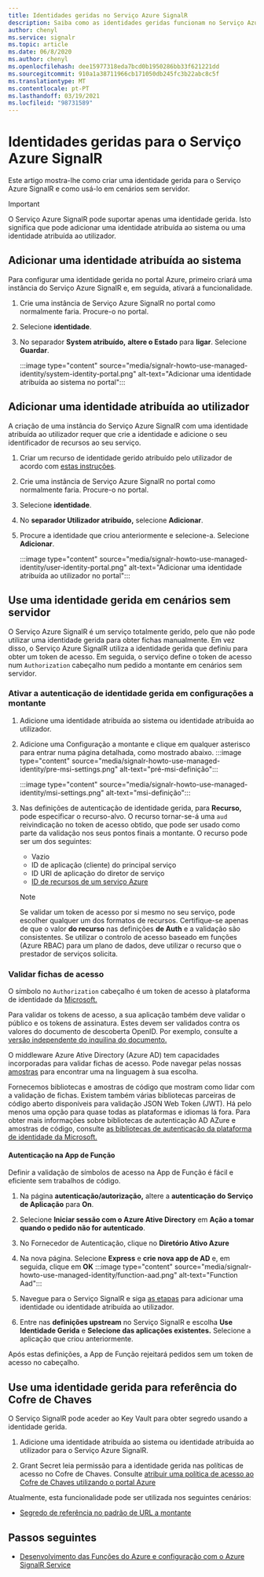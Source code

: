 ```yaml
---
title: Identidades geridas no Serviço Azure SignalR
description: Saiba como as identidades geridas funcionam no Serviço Azure SignalR e como usar uma identidade gerida em cenários sem servidor.
author: chenyl
ms.service: signalr
ms.topic: article
ms.date: 06/8/2020
ms.author: chenyl
ms.openlocfilehash: dee15977318eda7bcd0b1950286bb33f621221dd
ms.sourcegitcommit: 910a1a38711966cb171050db245fc3b22abc8c5f
ms.translationtype: MT
ms.contentlocale: pt-PT
ms.lasthandoff: 03/19/2021
ms.locfileid: "98731589"
---
```

# <a name="managed-identities-for-azure-signalr-service"></a>Identidades geridas para o Serviço Azure SignalR

Este artigo mostra-lhe como criar uma identidade gerida para o Serviço Azure SignalR e como usá-lo em cenários sem servidor.

> [!Important] 
> O Serviço Azure SignalR pode suportar apenas uma identidade gerida. Isto significa que pode adicionar uma identidade atribuída ao sistema ou uma identidade atribuída ao utilizador. 

## <a name="add-a-system-assigned-identity"></a>Adicionar uma identidade atribuída ao sistema

Para configurar uma identidade gerida no portal Azure, primeiro criará uma instância do Serviço Azure SignalR e, em seguida, ativará a funcionalidade.

1. Crie uma instância de Serviço Azure SignalR no portal como normalmente faria. Procure-o no portal.

2. Selecione **identidade**.

4. No separador **System atribuído,** **altere o Estado** para **ligar**. Selecione **Guardar**.

    :::image type="content" source="media/signalr-howto-use-managed-identity/system-identity-portal.png" alt-text="Adicionar uma identidade atribuída ao sistema no portal":::

## <a name="add-a-user-assigned-identity"></a>Adicionar uma identidade atribuída ao utilizador

A criação de uma instância do Serviço Azure SignalR com uma identidade atribuída ao utilizador requer que crie a identidade e adicione o seu identificador de recursos ao seu serviço.

1. Criar um recurso de identidade gerido atribuído pelo utilizador de acordo com [estas instruções](../active-directory/managed-identities-azure-resources/how-to-manage-ua-identity-portal.md#create-a-user-assigned-managed-identity).

2. Crie uma instância de Serviço Azure SignalR no portal como normalmente faria. Procure-o no portal.

3. Selecione **identidade**.

4. No **separador Utilizador atribuído,** selecione **Adicionar**.

5. Procure a identidade que criou anteriormente e selecione-a. Selecione **Adicionar**.

    :::image type="content" source="media/signalr-howto-use-managed-identity/user-identity-portal.png" alt-text="Adicionar uma identidade atribuída ao utilizador no portal":::

## <a name="use-a-managed-identity-in-serverless-scenarios"></a>Use uma identidade gerida em cenários sem servidor

O Serviço Azure SignalR é um serviço totalmente gerido, pelo que não pode utilizar uma identidade gerida para obter fichas manualmente. Em vez disso, o Serviço Azure SignalR utiliza a identidade gerida que definiu para obter um token de acesso. Em seguida, o serviço define o token de acesso num `Authorization` cabeçalho num pedido a montante em cenários sem servidor.

### <a name="enable-managed-identity-authentication-in-upstream-settings"></a>Ativar a autenticação de identidade gerida em configurações a montante

1. Adicione uma identidade atribuída ao sistema ou identidade atribuída ao utilizador.

2. Adicione uma Configuração a montante e clique em qualquer asterisco para entrar numa página detalhada, como mostrado abaixo.
    :::image type="content" source="media/signalr-howto-use-managed-identity/pre-msi-settings.png" alt-text="pré-msi-definição":::
    
    :::image type="content" source="media/signalr-howto-use-managed-identity/msi-settings.png" alt-text="msi-definição":::

3. Nas definições de autenticação de identidade gerida, para **Recurso,** pode especificar o recurso-alvo. O recurso tornar-se-á uma `aud` reivindicação no token de acesso obtido, que pode ser usado como parte da validação nos seus pontos finais a montante. O recurso pode ser um dos seguintes:
    - Vazio
    - ID de aplicação (cliente) do principal serviço
    - ID URI de aplicação do diretor de serviço
    - [ID de recursos de um serviço Azure](../active-directory/managed-identities-azure-resources/services-support-managed-identities.md#azure-services-that-support-azure-ad-authentication)

    > [!NOTE]
    > Se validar um token de acesso por si mesmo no seu serviço, pode escolher qualquer um dos formatos de recursos. Certifique-se apenas de que o valor **do recurso** nas definições **de Auth** e a validação são consistentes. Se utilizar o controlo de acesso baseado em funções (Azure RBAC) para um plano de dados, deve utilizar o recurso que o prestador de serviços solicita.

### <a name="validate-access-tokens"></a>Validar fichas de acesso

O símbolo no `Authorization` cabeçalho é um token de acesso à plataforma de identidade da [Microsoft.](../active-directory/develop/access-tokens.md#validating-tokens)

Para validar os tokens de acesso, a sua aplicação também deve validar o público e os tokens de assinatura. Estes devem ser validados contra os valores do documento de descoberta OpenID. Por exemplo, consulte a [versão independente do inquilina do documento.](https://login.microsoftonline.com/common/.well-known/openid-configuration)

O middleware Azure Ative Directory (Azure AD) tem capacidades incorporadas para validar fichas de acesso. Pode navegar pelas nossas [amostras](../active-directory/develop/sample-v2-code.md) para encontrar uma na linguagem à sua escolha.

Fornecemos bibliotecas e amostras de código que mostram como lidar com a validação de fichas. Existem também várias bibliotecas parceiras de código aberto disponíveis para validação JSON Web Token (JWT). Há pelo menos uma opção para quase todas as plataformas e idiomas lá fora. Para obter mais informações sobre bibliotecas de autenticação AD AZure e amostras de código, consulte [as bibliotecas de autenticação da plataforma de identidade da Microsoft.](../active-directory/develop/reference-v2-libraries.md)

#### <a name="authentication-in-function-app"></a>Autenticação na App de Função

Definir a validação de símbolos de acesso na App de Função é fácil e eficiente sem trabalhos de código.

1. Na página **autenticação/autorização,** altere a **autenticação do Serviço de Aplicação** para **On**.

2. Selecione **Iniciar sessão com o Azure Ative Directory** em **Ação a tomar quando o pedido não for autenticado**.

3. No Fornecedor de Autenticação, clique no **Diretório Ativo Azure**

4. Na nova página. Selecione **Express** e **crie nova app de AD** e, em seguida, clique em **OK** :::image type="content" source="media/signalr-howto-use-managed-identity/function-aad.png" alt-text="Function Aad":::

5. Navegue para o Serviço SignalR e siga [as etapas](howto-use-managed-identity.md#add-a-system-assigned-identity) para adicionar uma identidade ou identidade atribuída ao utilizador.

6. Entre nas **definições upstream** no Serviço SignalR e escolha **Use Identidade Gerida** e **Selecione das aplicações existentes.** Selecione a aplicação que criou anteriormente.

Após estas definições, a App de Função rejeitará pedidos sem um token de acesso no cabeçalho.

## <a name="use-a-managed-identity-for-key-vault-reference"></a>Use uma identidade gerida para referência do Cofre de Chaves

O Serviço SignalR pode aceder ao Key Vault para obter segredo usando a identidade gerida.

1. Adicione uma identidade atribuída ao sistema ou identidade atribuída ao utilizador para o Serviço Azure SignalR.

2. Grant Secret leia permissão para a identidade gerida nas políticas de acesso no Cofre de Chaves. Consulte [atribuir uma política de acesso ao Cofre de Chaves utilizando o portal Azure](../key-vault/general/assign-access-policy-portal.md)

Atualmente, esta funcionalidade pode ser utilizada nos seguintes cenários:

- [Segredo de referência no padrão de URL a montante](./concept-upstream.md#key-vault-secret-reference-in-url-template-settings)


## <a name="next-steps"></a>Passos seguintes

- [Desenvolvimento das Funções do Azure e configuração com o Azure SignalR Service](signalr-concept-serverless-development-config.md)